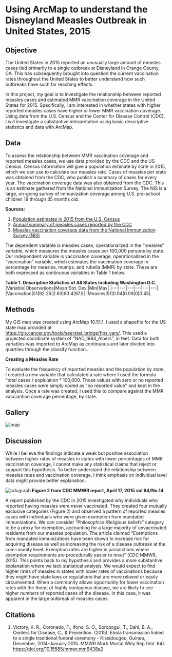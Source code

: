 Using ArcMap to understand the Disneyland Measles Outbreak in United States, 2015
===



Objective
---

The United States in 2015 reported an unusually large amount of measles cases tied primarily to a single outbreak at Disneyland in Orange County, CA. This has subsequently brought into question the current vaccination rates throughout the United States to better understand how such outbreaks have such far reaching effects.

In this project, my goal is to  investigate the relationship between reported measles cases and estimated MMR vaccination coverage in the United States for 2015. Specifically, I am interested in whether states with higher reported measles cases have higher or lower MMR vaccination coverage.  Using data from the U.S. Census and the Center for Disease Control (CDC), I will investigate a substantive interpretation using basic descriptive statistics and data with ArcMap.



Data
---
To assess the relationship between MMR vaccination coverage and reported measles cases, we use data provided by the CDC and the US Census.  Census information will give a population estimate by state in 2015, which we can use to calculate our measles rate. Cases of measles per state was obtained from the CDC, who publish a summary of cases for every year. The vaccination coverage data was also obtained from the CDC. This is an estimate gathered from the National Immunization Survey. The NIS is a large, on-going survey of immunization coverage among U.S. pre-school children 19 through 35 months old.



**Sources:**

1. [Population estimates in 2015 from the U.S. Census ](https://www.census.gov/data/datasets/2017/demo/popest/state-total.html)
2. [Annual summary of measles cases reported by the CDC ](http://www.cdc.gov/mmwr/mmwr_nd/index.html)
3. [Measles vaccination coverage data from the National Immunization Survey (NIS) ](https://www.cdc.gov/vaccines/imz-managers/coverage/childvaxview/data-reports/mmr/reports/2015.html)



The dependent variable is measles cases, operationalized in the “measles” variable, which measures the measles cases per 100,000 persons by state.  Our independent variable is vaccination coverage, operationalized in the “vaccination” variable, which estimates the vaccination coverage in percentage for measles, mumps, and rubella (MMR) by state. These are both expressed as continuous variables in Table 1 below.




**Table 1. Descriptive Statistics of All States Including Washington D.C.**
|Variable|Observations|Mean|Std. Dev.|Min|Max|
|---|---|---|---|---|---|
|Vaccination|51|92.25|2.63|83.4|97.5|
|Measles|51|0.04|0.09|0|0.45|





Methods
---

My GIS map was created using ArcMap 10.51.1.  I used a shapefile for the US state map provided at https://gis.cancer.gov/tools/seerstat_bridge/fips_vars/. This used a projected coordinate system of “NAD_1983_Albers”, in feet.  Data for both variables was imported to ArcMap as continuous and later divided into quartiles through the classify function..

**Creating a Measles Rate**

To evaluate the frequency of reported measles and the population by state, I created a new variable that calculated a rate where I used the formula "total cases / poplulation * 100,000. Those values with zero or no reported measles cases were simply coded as "no reported value" and kept in the analysis.  Once a rate was created, I used this to compare against the MMR vacciantion coverage percentage, by state. 



Gallery
---

![map](https://github.com/kyodahl/measles/blob/master/map.jpg)



Discussion
---
While I believe the findings indicate a weak but positive association between higher rates of measles in states with lower percentages of MMR vaccination coverage, I cannot make any statistical claims that reject or support this hypothesis.  To better understand the relationship between measles rates and vaccination coverage, I think emphasis on individual level data might provide better explanation.



![cdcgraph](https://github.com/kyodahl/measles/blob/master/cdc.jpg)
**Figure 2 from CDC MMWR report, April 17, 2015 vol 64/No.14**



A report published by the CDC in 2015 investigated why individuals who reported having measles were never vaccinated. They created four mutually exclusive categories (Figure 2) and observed a pattern of reported measles cases with individuals who were given exemption from mandated immunizations. We can consider “Philosophical/Religious beliefs” category to be a proxy for exemption, accounting for a large majority of unvaccinated residents from our measles population. The article claimed “Exemptions from mandated immunizations have been shown to increase risk for acquiring disease as well as increasing the risk of a disease outbreak at the com¬munity level. Exemption rates are higher in jurisdictions where exemption requirements are procedurally easier to meet” (CDC MMWR, 2015). This points back to my hypothesis and provides a more substantive explanation where we lack statistical analysis.  We would expect to find higher rates of measles in states with lower rates of vaccinations because they might have state laws or regulations that are more relaxed or easily circumvented. When a community allows opportunity for lower vaccination rates with the threat of highly contagious disease, we are likely to see higher numbers of reported cases of the disease.  In this case, it was apparent in the large outbreak of measles cases.




Citations
---
1) Victory, K. R., Coronado, F., Ifono, S. O., Soropogui, T., Dahl, B. A., Centers for Disease, C., & Prevention. 				   (2015). Ebola transmission linked to a single traditional funeral ceremony - Kissidougou, Guinea, December, 	2014-January 2015. MMWR Morb Mortal Wkly Rep (Vol. 64). https://doi.org/10.15585/mmwr.mm6438a2







